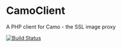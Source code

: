 # CamoClient
A PHP client for Camo - the SSL image proxy

[![Build Status](https://travis-ci.org/willwashburn/CamoClient.svg)](https://travis-ci.org/willwashburn/CamoClient)
